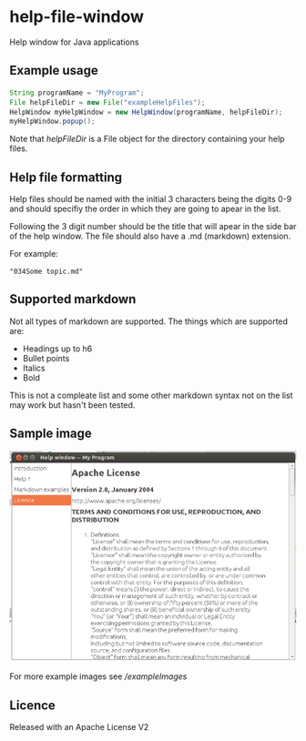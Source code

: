 help-file-window
================

Help window for Java applications

Example usage
-------------


```Java
String programName = "MyProgram";
File helpFileDir = new File("exampleHelpFiles");
HelpWindow myHelpWindow = new HelpWindow(programName, helpFileDir);
myHelpWindow.popup();
```

Note that *helpFileDir* is a File object for the directory containing your help files.

Help file formatting
------------------

Help files should be named with the initial 3 characters being the digits 0-9 and should specifiy the order in which they are going to apear in the list. 

Following the 3 digit number should be the title that will apear in the side bar of the help window. The file should also have a .md (markdown) extension. 

For example:

```
"034Some topic.md"
```

Supported markdown
-----------------

Not all types of markdown are supported. The things which are supported are:

+ Headings up to h6
+ Bullet points
+ Italics
+ Bold

This is not a compleate list and some other markdown syntax not on the list may work but hasn't been tested.

Sample image
-----------

![Creating a wireframe](/exampleImages/ubuntu.png)

For more example images see */exampleImages*

Licence
-------

Released with an Apache License V2 
